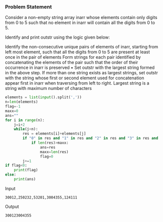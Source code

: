### Problem Statement 

Consider a non-empty string array inarr whose elements contain only digits from 0 to 5 such that no element in inarr will contain all the digits from 0 to 5.

Identify and print outstr using the logic given below:

Identify the non-consecutive unique pairs of elements of inarr, starting from left most element, such that all the digits
from 0 to 5 are present at least once in the pair of elements
 Form strings for each pair identified by concatenating the elements of the pair such that the order of their
occurrence in inarr is preserved • Set outstr with the largest string formed in the above step.
If more than one string exists as largest strings, set outstr with the string
whose first or second element used for concatenation appear first in inarr when traversing from left to right. 
Largest string is a string with maximum number of characters

```python
elements = list(input().split(','))
n=len(elements)
flag=-1
maxx=0
ans=""
for i in range(n):
    j=i+2
    while(j<n):
        res = elements[i]+elements[j]
        if "0" in res and "1" in res and "2" in res and "3" in res and "4" in res and "5" in res:
            if len(res)>maxx:
                ans=res
                maxx=len(res)
                flag=0
        j+=1        
if flag<0:
    print(flag)
else:
    print(ans)
```    
    
 Input
 ```
 30012,250232,53201,3004355,124111
 ```
 Output
 ```
 300123004355
